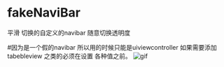 # fakeNaviBar
平滑 切换的自定义的navibar 随意切换透明度

#因为是一个假的navibar 所以用的时候只能是uiviewcontroller 如果需要添加tabebleview 之类的必须在设置 各种值之前。
![gif](https://github.com/zhnnnnn/fakeNaviBar/tree/master/lalala.gif)  
